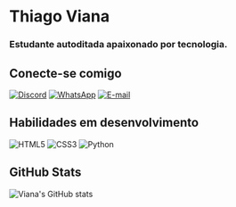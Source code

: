 # Thiago Viana
### Estudante autoditada apaixonado por tecnologia.
## Conecte-se comigo
[![Discord](https://img.shields.io/badge/Discord-7289DA?style=for-the-badge&logo=discord&logoColor=white)](https://discord.com/channels/thiagoviana26/)
[![WhatsApp](https://img.shields.io/badge/WhatsApp-25D366?style=for-the-badge&logo=whatsapp&logoColor=white)](https://wa.me/+351915666023)
[![E-mail](https://img.shields.io/badge/-Email-000?style=for-the-badge&logo=microsoft-outlook&logoColor=007BFF)](mailto:thiagoandreviana22@gmail.com)
## Habilidades em desenvolvimento
![HTML5](https://img.shields.io/badge/HTML5-E34F26?style=for-the-badge&logo=html5&logoColor=white)
![CSS3](https://img.shields.io/badge/CSS3-1572B6?style=for-the-badge&logo=css3&logoColor=white)
![Python](https://img.shields.io/badge/python-3670A0?style=for-the-badge&logo=python&logoColor=ffdd54)

 
##  GitHub Stats
![Viana's GitHub stats](https://github-readme-stats.vercel.app/api?username=ThiViana&show_icons=true&theme=tokyonight)

